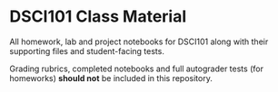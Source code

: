 # DSCI101 Class Material

All homework, lab and project notebooks for DSCI101 along with their supporting files and student-facing tests.

Grading rubrics, completed notebooks and full autograder tests (for homeworks) **should not** be included in this repository. 
